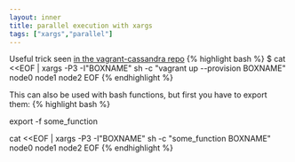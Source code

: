 ```yaml
---
layout: inner
title: parallel execution with xargs
tags: ["xargs","parallel"]
---
```

Useful trick seen [in the vagrant-cassandra repo](https://github.com/bcantoni/vagrant-cassandra/blob/master/2.MultiNode/up-parallel.sh)
{% highlight bash %}
$ cat <<EOF | xargs -P3 -I"BOXNAME" sh -c "vagrant up --provision BOXNAME"
node0
node1
node2
EOF
{% endhighlight %}

This can also be used with bash functions, but first you have to export them:
{% highlight bash %}

export -f some_function

cat <<EOF | xargs -P3 -I"BOXNAME" sh -c "some_function BOXNAME"
node0
node1
node2
EOF
{% endhighlight %}
